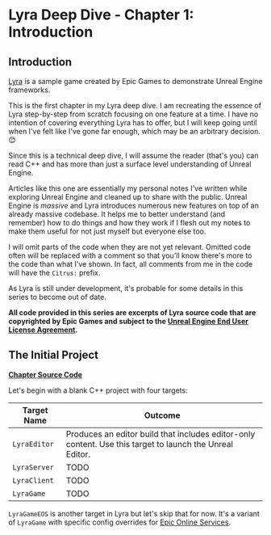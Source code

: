 # Lyra Deep Dive - Chapter 1: Introduction

## Introduction
[Lyra](https://docs.unrealengine.com/5.1/en-US/lyra-sample-game-in-unreal-engine/) is a sample game created by Epic Games to demonstrate Unreal Engine frameworks.

This is the first chapter in my Lyra deep dive. I am recreating the essence of Lyra step-by-step from scratch focusing on one feature at a time. I have no intention of covering everything Lyra has to offer, but I will keep going until when I've felt like I've gone far enough, which may be an arbitrary decision. 😊

Since this is a technical deep dive, I will assume the reader (that's you) can read C++ and has more than just a surface level understanding of Unreal Engine.

Articles like this one are essentially my personal notes I've written while exploring Unreal Engine and cleaned up to share with the public. Unreal Engine is *massive* and Lyra introduces numerous new features on top of an already massive codebase. It helps me to better understand (and remember) how to do things and how they work if I flesh out my notes to make them useful for not just myself but everyone else too.

I will omit parts of the code when they are not yet relevant. Omitted code often will be replaced with a comment so that you'll know there's more to the code than what I've shown. In fact, all comments from me in the code will have the `Citrus:` prefix.

As Lyra is still under development, it's probable for some details in this series to become out of date.

**All code provided in this series are excerpts of Lyra source code that are copyrighted by Epic Games and subject to the 
[Unreal Engine End User License Agreement](https://www.unrealengine.com/en-US/eula/unreal).**

## The Initial Project
**[Chapter Source Code](https://github.com/the-unrealist/lyra-deep-dive)**

Let's begin with a blank C++ project with four targets:

|Target Name|Outcome|
|-----------|-------|
|`LyraEditor`|Produces an editor build that includes editor-only content. Use this target to launch the Unreal Editor.|
|`LyraServer`|TODO|
|`LyraClient`|TODO|
|`LyraGame`|TODO|

`LyraGameEOS` is another target in Lyra but let's skip that for now. It's a variant of `LyraGame` with specific config overrides for [Epic Online Services](https://dev.epicgames.com/en-US/services).
